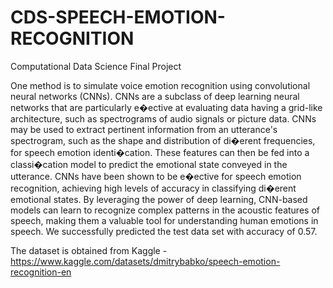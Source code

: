 # CDS-SPEECH-EMOTION-RECOGNITION

Computational Data Science Final Project

One method is to simulate voice emotion recognition using convolutional neural networks (CNNs). CNNs are a subclass of deep learning neural networks that are particularly e�ective at evaluating data having a grid-like architecture, such as spectrograms of audio signals or picture data. CNNs may be used to extract pertinent information from an utterance's spectrogram, such as the shape and distribution of di�erent frequencies, for speech emotion identi�cation. These features can then be fed into a classi�cation model to predict the emotional state conveyed in the utterance. CNNs have been shown to be e�ective for speech emotion recognition, achieving high levels of accuracy in classifying di�erent emotional states. By leveraging the power of deep learning, CNN-based models can learn to recognize complex patterns in the acoustic features of speech, making them a valuable tool for understanding human emotions in speech.
We successfully predicted the test data set with accuracy of 0.57.

The dataset is obtained from Kaggle - 
https://www.kaggle.com/datasets/dmitrybabko/speech-emotion-recognition-en


